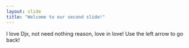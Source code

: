 ```yaml
---
layout: slide
title: "Welcome to our second slide!"
---
```

I love Djx, not need nothing reason, love in love!
Use the left arrow to go back!
